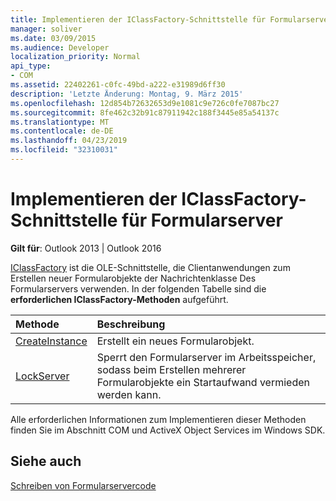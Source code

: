 ```yaml
---
title: Implementieren der IClassFactory-Schnittstelle für Formularserver
manager: soliver
ms.date: 03/09/2015
ms.audience: Developer
localization_priority: Normal
api_type:
- COM
ms.assetid: 22402261-c0fc-49bd-a222-e31989d6ff30
description: 'Letzte Änderung: Montag, 9. März 2015'
ms.openlocfilehash: 12d854b72632653d9e1081c9e726c0fe7087bc27
ms.sourcegitcommit: 8fe462c32b91c87911942c188f3445e85a54137c
ms.translationtype: MT
ms.contentlocale: de-DE
ms.lasthandoff: 04/23/2019
ms.locfileid: "32310031"
---
```

# <a name="implementing-the-iclassfactory-interface-for-form-servers"></a>Implementieren der IClassFactory-Schnittstelle für Formularserver

  
  
**Gilt für**: Outlook 2013 | Outlook 2016 
  
[IClassFactory](https://msdn.microsoft.com/library/ms694364%28VS.85%29.aspx) ist die OLE-Schnittstelle, die Clientanwendungen zum Erstellen neuer Formularobjekte der Nachrichtenklasse Des Formularservers verwenden. In der folgenden Tabelle sind die **erforderlichen IClassFactory-Methoden** aufgeführt. 
  
|**Methode**|**Beschreibung**|
|:-----|:-----|
|[CreateInstance](https://msdn.microsoft.com/library/ms682215%28v=VS.85%29.aspx) <br/> |Erstellt ein neues Formularobjekt.  <br/> |
|[LockServer](https://msdn.microsoft.com/library/ms682332%28v=VS.85%29.aspx) <br/> |Sperrt den Formularserver im Arbeitsspeicher, sodass beim Erstellen mehrerer Formularobjekte ein Startaufwand vermieden werden kann.  <br/> |
   
Alle erforderlichen Informationen zum Implementieren dieser Methoden finden Sie im Abschnitt COM und ActiveX Object Services im Windows SDK.
  
## <a name="see-also"></a>Siehe auch



[Schreiben von Formularservercode](writing-form-server-code.md)

